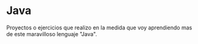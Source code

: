 # Java
Proyectos o ejercicios que realizo en la medida que voy aprendiendo mas de este maravilloso lenguaje "Java".
